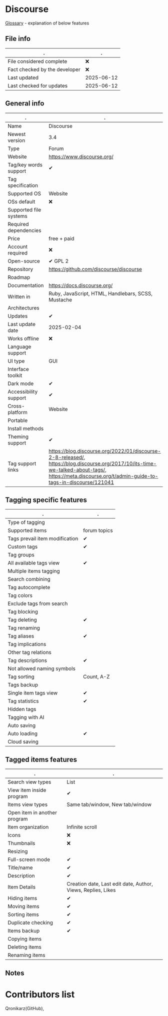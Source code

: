 # Discourse
[Glossary](glossary.md) - explanation of below features

## File info
. | . |
---|---
File considered complete | ❌
Fact checked by the developer | ❌
Last updated | 2025-06-12
Last checked for updates | 2025-06-12

## General info
. | . |
---|---
Name | Discourse
Newest version | 3.4
Type | Forum
Website | https://www.discourse.org/
Tag/key words support | ✔
Tag specification | 
Supported OS | Website
OSs default | ❌
Supported file systems | 
Required dependencies | 
Price | free + paid
Account required | ❌
Open-source | ✔ GPL 2
Repository | https://github.com/discourse/discourse
Roadmap | 
Documentation | https://docs.discourse.org/
Written in | Ruby, JavaScript, HTML, Handlebars, SCSS, Mustache
Architectures | 
Updates | ✔
Last update date | 2025-02-04
Works offline | ❌
Language support | 
UI type | GUI
Interface toolkit | 
Dark mode | ✔
Accessibility support | ✔
Cross-platform | Website
Portable | 
Install methods | 
Theming support | ✔
Tag support links | https://blog.discourse.org/2022/01/discourse-2-8-released/, https://blog.discourse.org/2017/10/its-time-we-talked-about-tags/, https://meta.discourse.org/t/admin-guide-to-tags-in-discourse/121041

## Tagging specific features
. | . |
---|---
Type of tagging | 
Supported items | forum topics
Tags prevail item modification | ✔
Custom tags | ✔
Tag groups | 
All available tags view | ✔
Multiple items tagging | 
Search combining | 
Tag autocomplete | 
Tag colors | 
Exclude tags from search | 
Tag blocking | 
Tag deleting | ✔
Tag renaming | 
Tag aliases | ✔
Tag implications | 
Other tag relations | 
Tag descriptions | ✔
Not allowed naming symbols | 
Tag sorting | Count, A-Z
Tags backup | 
Single item tags view | ✔
Tag statistics | ✔
Hidden tags | 
Tagging with AI | 
Auto saving | 
Auto loading | ✔
Cloud saving | 

## Tagged items features
. | . |
---|---
Search view types | List
View item inside program | ✔
Items view types | Same tab/window, New tab/window
Open item in another program | 
Item organization | Infinite scroll
Icons | ❌
Thumbnails | ❌
Resizing | 
Full-screen mode | ✔
Title/name | ✔
Description | ✔
Item Details | Creation date, Last edit date, Author, Views, Replies, Likes
Hiding items | ✔
Moving items | ✔
Sorting items | ✔
Duplicate checking | ✔
Items backup | ✔
Copying items | 
Deleting items | 
Renaming items | 

## Notes


# Contributors list
Qronikarz(GitHub), 
